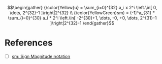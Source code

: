 ```math
\begin{gather}
{\color{Yellow}u} = \sum_{i=0}^{32} a_i x 2^i \left.\in[ 0, \dots, 2^{32}-1 ]\right|2^{32}
\\
{\color{YellowGreen}sm} = (-1)^a_{31} * \sum_{i=0}^{30} a_i * 2^i \left.\in[ -2^{30}+1, \dots, -0, +0, \dots, 2^{31}-1 ]\right|2^{32}-1
\end{gather}
```

# References

- [ ] [sm: Sign Magnitude notation](https://www.tutorialspoint.com/sign-magnitude-notation)
